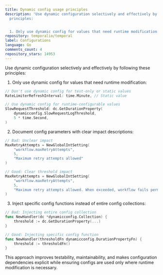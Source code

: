 ```yaml
---
title: Dynamic config usage principles
description: 'Use dynamic configuration selectively and effectively by following these
  principles:


  1. Only use dynamic config for values that need runtime modification:'
repository: temporalio/temporal
label: Configurations
language: Go
comments_count: 4
repository_stars: 14953
---
```


Use dynamic configuration selectively and effectively by following these principles:

1. Only use dynamic config for values that need runtime modification:
```go
// Don't use dynamic config for test-only or static values
RateLimiterRefreshInterval: time.Minute, // Static value

// Use dynamic config for runtime-configurable values
SlowRequestThreshold: dc.GetDurationProperty(
    dynamicconfig.SlowRequestLogThreshold,
    5 * time.Second,
)
```

2. Document config parameters with clear impact descriptions:
```go
// Bad: Unclear impact
MaxRetryAttempts = NewGlobalIntSetting(
    "workflow.maxRetryAttempts",
    5,
    "Maximum retry attempts allowed"
)

// Good: Clear threshold impact
MaxRetryAttempts = NewGlobalIntSetting(
    "workflow.maxRetryAttempts",
    5,
    "Maximum retry attempts allowed. When exceeded, workflow fails permanently"
)
```

3. Inject specific config functions instead of entire config collections:
```go
// Bad: Injecting entire config collection
func NewHandler(dc *dynamicconfig.Collection) {
    threshold := dc.GetDurationProperty(...)
}

// Good: Injecting specific config function
func NewHandler(thresholdFn dynamicconfig.DurationPropertyFn) {
    threshold := thresholdFn()
}
```

This approach improves testability, maintainability, and makes configuration dependencies explicit while ensuring configs are used only where runtime modification is necessary.